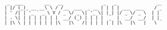 <pre>
  _  ___        __   __               _   _               ____ ___ _____ _   _ _   _ ____  
 | |/ (_)_ __ __\ \ / /__  ___  _ __ | | | | ___  ___    / ___|_ _|_   _| | | | | | | __ )
 | ' /| | '_ ` _ \ V / _ \/ _ \| '_ \| |_| |/ _ \/ _ \  | |  _ | |  | | | |_| | | | |  _ \
 | . \| | | | | | | |  __/ (_) | | | |  _  |  __/  __/  | |_| || |  | | |  _  | |_| | |_) |
 |_|\_\_|_| |_| |_|_|\___|\___/|_| |_|_| |_|\___|\___|   \____|___| |_| |_| |_|\___/|____/
</pre>
